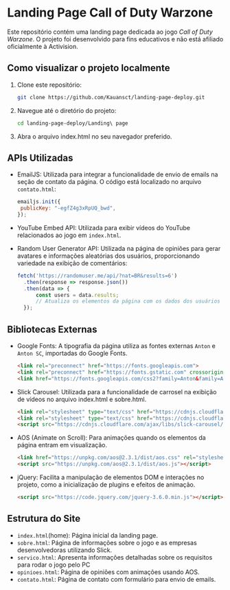 # Landing Page Call of Duty Warzone

Este repositório contém uma landing page dedicada ao jogo *Call of Duty Warzone*. O projeto foi desenvolvido para fins educativos e não está afiliado oficialmente à Activision.

## Como visualizar o projeto localmente

1. Clone este repositório:
   ```bash
   git clone https://github.com/Kauansct/landing-page-deploy.git

2. Navegue até o diretório do projeto:
   ```bash
   cd landing-page-deploy/Landing\ page

3. Abra o arquivo index.html no seu navegador preferido.

## APIs Utilizadas

* EmailJS: Utilizada para integrar a funcionalidade de envio de emails na seção de contato da página. O código está localizado no arquivo ```contato.html```:
  ```javascript
  emailjs.init({
   publicKey: "-egfZ4g3xRpUQ_bwd",
  });
  
* YouTube Embed API: Utilizada para exibir vídeos do YouTube relacionados ao jogo em ```index.html```.

* Random User Generator API: Utilizada na página de opiniões para gerar avatares e informações aleatórias dos usuários, proporcionando variedade na exibição de comentários:
  
  ```javascript
  fetch('https://randomuser.me/api/?nat=BR&results=6')
    .then(response => response.json())
    .then(data => {
        const users = data.results;
        // Atualiza os elementos da página com os dados dos usuários
    });  

## Bibliotecas Externas

* Google Fonts: A tipografia da página utiliza as fontes externas ```Anton``` e ```Anton SC```, importadas do Google Fonts.
  ```html
  <link rel="preconnect" href="https://fonts.googleapis.com">
  <link rel="preconnect" href="https://fonts.gstatic.com" crossorigin>
  <link href="https://fonts.googleapis.com/css2?family=Anton&family=Anton+SC&display=swap" rel="stylesheet">
  
* Slick Carousel: Utilizada para a funcionalidade de carrosel na exibição de vídeos no arquivo index.html e sobre.html.
  ```html
  <link rel="stylesheet" type="text/css" href="https://cdnjs.cloudflare.com/ajax/libs/slick-carousel/1.8.1/slick.css"/>
  <link rel="stylesheet" type="text/css" href="https://cdnjs.cloudflare.com/ajax/libs/slick-carousel/1.8.1/slick-theme.css"/>
  <script src="https://cdnjs.cloudflare.com/ajax/libs/slick-carousel/1.8.1/slick.min.js"></script>

* AOS (Animate on Scroll): Para animações quando os elementos da página entram em visualização.
  ```html
  <link href="https://unpkg.com/aos@2.3.1/dist/aos.css" rel="stylesheet">
  <script src="https://unpkg.com/aos@2.3.1/dist/aos.js"></script>

* jQuery: Facilita a manipulação de elementos DOM e interações no projeto, como a inicialização de plugins e efeitos de animação.
  ```html
  <script src="https://code.jquery.com/jquery-3.6.0.min.js"></script>

## Estrutura do Site

* ```index.html```(home): Página inicial da landing page.
* ```sobre.html```: Página de informações sobre o jogo e as empresas desenvolvedoras utilizando Slick.
* ```servico.html```:  Apresenta informações detalhadas sobre os requisitos para rodar o jogo pelo PC
* ```opinioes.html```: Página de opiniões com animações usando AOS.
* ```contato.html```: Página de contato com formulário para envio de emails.
